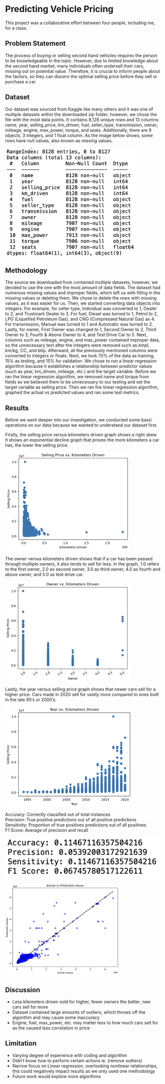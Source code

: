 # Predicting Vehicle Pricing

This project was a collaborative effort between four people, including me, for a class.

## Problem Statement

The process of buying or selling second hand vehicles requires the person to be knowledgeable in the topic. However, due to limited knowledge about the second hand market, many individuals often undersell their cars, missing out on potential value. Therefore, it is crucial to inform people about the factors, so they can discern the optimal selling price before they sell or purchase a car.

## Dataset

Our dataset was sourced from Kaggle like many others and it was one of multiple datasets within the downloaded zip folder; however, we chose the file with the most data points. It contains 8,128 unique rows and 13 columns: name, year, selling_price, km_driven, fuel, seller_type, transmission, owner, mileage, engine, max_power, torque, and seats. Additionally, there are 9 objects, 3 integers, and 1 float column. As the image below shows, some rows have null values, also known as missing values.

![Data Columns](https://github.com/sauthh/predicting-vehicle-pricing/blob/20293977fc814973a71a17df42474f98cc467726/Figures/figure1.png)

## Methodology

The source we downloaded from contained multiple datasets; however, we decided to use the one with the most amount of data fields. The dataset had numerous missing values and improper fields, which left us with filling in the missing values or deleting them. We chose to delete the rows with missing values, as it was easier for us. Then, we started converting data objects into integers. For example, for seller type, Individual was converted to 1, Dealer to 2, and Trustmark Dealer to 3. For fuel, Diesel was turned to 1, Petrol to 2, LPG (Liquefied Petroleum Gas), and CNG (Compressed Natural Gas) as 4. For transmission, Manual was turned to 1 and Automatic was turned to 2. Lastly, for owner, First Owner was changed to 1, Second Owner to 2, Third Owner to 3, Fourth & Above Owner to 4, and Test Drive Car to 5. Next, columns such as mileage, engine, and max_power contained improper data, so the unnecessary text after the integers were removed such as kmpl, km/kg, CC, and bhp. Afterward, all the previously mentioned columns were converted to integers or floats. Next, we took 70% of the data as training, 15% as testing, and 15% for validation. We chose to run a linear regression algorithm because it establishes a relationship between predictor values (such as year, km_driven, mileage, etc.) and the target variable. Before we ran the linear regression algorithm, we removed name and torque from fields as we believed them to be unnecessary to our testing and set the target variable as selling price. Then we ran the linear regression algorithm, graphed the actual vs predicted values and ran some test metrics.

## Results

Before we went deeper into our investigation, we conducted some basic operations on our data because we wanted to understand our dataset first.

Firstly, the selling price versus kilometers driven graph shows a right skew. It shows an exponential decline graph that proves the more kilometers a car has, the lower the selling price.

![Selling Price vs. Kilometers Driven](https://github.com/sauthh/predicting-vehicle-pricing/blob/20293977fc814973a71a17df42474f98cc467726/Figures/figure2.png)

The owner versus kilometers driven shows that if a car has been passed through multiple owners, it also tends to sell for less. In the graph, 1.0 refers to the first owner, 2.0 as second owner, 3.0 as third owner, 4.0 as fourth and above owner, and 5.0 as test drive car.

![Owner vs. Kilometers Driven](https://github.com/sauthh/predicting-vehicle-pricing/blob/20293977fc814973a71a17df42474f98cc467726/Figures/figure3.png)

Lastly, the year versus selling price graph shows that newer cars sell for a higher price. Cars made in 2020 sell for vastly more compared to ones built in the late 90’s or 2000’s.

![Year vs. Kilometers Driven](https://github.com/sauthh/predicting-vehicle-pricing/blob/20293977fc814973a71a17df42474f98cc467726/Figures/figure4.png)

Accuracy: Correctly classified out of total instances <br/>
Precision: True positive predictions out of all positive predictions <br/>
Sensitivity: Proportion of true positives predictions out of all positives <br/>
F1 Score: Average of precision and recall

![Results](https://github.com/sauthh/predicting-vehicle-pricing/blob/20293977fc814973a71a17df42474f98cc467726/Figures/figure5.png)

![Actual vs. Predicted Values](https://github.com/sauthh/predicting-vehicle-pricing/blob/20293977fc814973a71a17df42474f98cc467726/Figures/figure6.png)

## Discussion

* Less kilometers driven sold for higher, fewer owners the better, new cars sell for more
* Dataset contained large amounts of outliers, which throws off the algorithm and may cause some inaccuracy
* Engine, fuel, max_power, etc. may matter less to how much cars sell for as the caused less correlation in price

## Limitation
* Varying degree of experience with coding and algorithm
* Didn’t know how to perform certain actions ie. (remove outliers)
* Narrow focus on Linear regression, overlooking nonlinear relationships, this could negatively impact results as we only used one methodology
* Future work would explore more algorithms

